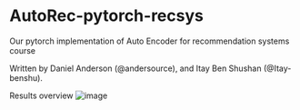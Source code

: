 # AutoRec-pytorch-recsys
Our pytorch implementation of Auto Encoder for recommendation systems course

Written by Daniel Anderson (@andersource), and Itay Ben Shushan (@Itay-benshu).

Results overview
![image](https://user-images.githubusercontent.com/10333727/152204626-c9a4597a-16fa-47d2-8f6a-b1c3770f24d1.png)
